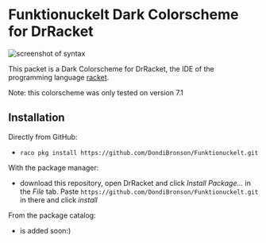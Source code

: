 Funktionuckelt Dark Colorscheme for DrRacket
=============================================
![screenshot of syntax](https://i.imgur.com/nKXTqzv.png)

This packet is a Dark Colorscheme for DrRacket, the IDE of the programming language [racket](https://racket-lang.org/).

Note: this colorscheme was only tested on version 7.1

Installation
-----------------
Directly from GitHub:
* `raco pkg install https://github.com/DondiBronson/Funktionuckelt.git`

With the package manager:
* download this repository, open DrRacket and click _Install Package..._ in the _File_ tab. 
Paste `https://github.com/DondiBronson/Funktionuckelt.git` in there and click _install_

From the package catalog:
* is added soon:)

